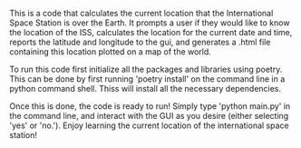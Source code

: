 This is a code that calculates the current location that the International Space Station is over the Earth. It prompts a user if they would like to know the location of the ISS, calculates the location for the current date and time, reports the latitude and longitude to the gui, and generates a .html file containing this location plotted on a map of the world. 

To run this code first initialize all the packages and libraries using poetry. This can be done by first running 'poetry install' on the command line in a python command shell. Thiss will install all the necessary dependencies. 

Once this is done, the code is ready to run! Simply type 'python main.py' in the command line, and interact with the GUI as you desire (either selecting 'yes' or 'no.'). Enjoy learning the current location of the international space station!